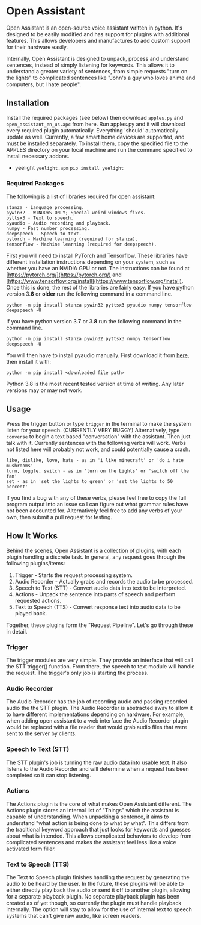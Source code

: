 # Open Assistant
Open Assistant is an open-source voice assistant written in python. It's designed to be easily modified and has support for plugins with additional features. This allows developers and manufactures to add custom support for their hardware easily.

Internally, Open Assistant is designed to unpack, process and understand sentences, instead of simply listening for keywords. This allows it to understand a greater variety of sentences, from simple requests "turn on the lights" to complicated sentences like "John's a guy who loves anime and computers, but I hate people".

## Installation
Install the required packages (see below) then download `apples.py` and `open_assistant_en_us.apc` from here. Run apples.py and it will download every required plugin automatically. Everything 'should' automatically update as well. Currently, a few smart home devices are supported, and must be installed separately. To install them, copy the specified file to the APPLES directory on your local machine and run the command specified to install necessary addons.
* yeelight `yeelight.apm` `pip install yeelight`


### Required Packages
The following is a list of libraries required for open assistant:
```
stanza - Language processing.
pywin32 - WINDOWS ONLY; Special weird windows fixes.
pyttsx3 - Text to speech.
pyaudio - Audio recording and playback.
numpy - Fast number processing.
deepspeech - Speech to text.
pytorch - Machine learning (required for stanza).
tensorflow - Machine learning (required for deepspeech).
```
First you will need to install PyTorch and Tensorflow. These libraries have different installation instructions depending on your system, such as whether you have an NVIDIA GPU or not. The instructions can be found at [https://pytorch.org/](https://pytorch.org/) and [https://www.tensorflow.org/install](https://www.tensorflow.org/install). Once this is done, the rest of the libraries are fairly easy.
If you have python version 3.__6__ or __older__ run the following command in a command line.
```
python -m pip install stanza pywin32 pyttsx3 pyaudio numpy tensorflow deepspeech -U
```
If you have python version 3.__7__ or 3.__8__ run the following command in the command line.
```
python -m pip install stanza pywin32 pyttsx3 numpy tensorflow deepspeech -U
```
You will then have to install pyaudio manually. First download it from [here](https://www.lfd.uci.edu/~gohlke/pythonlibs/#pyaudio), then install it with:
```
python -m pip install <downloaded file path>
```
Python 3.8 is the most recent tested version at time of writing. Any later versions may or may not work.

## Usage
Press the trigger button or type `trigger` in the terminal to make the system listen for your speech. (CURRENTLY VERY BUGGY)
Alternatively, type `converse` to begin a text based "conversation" with the assistant.
Then just talk with it. Currently sentences with the following verbs will work. Verbs not listed here will probably not work, and could potentially cause a crash.
```
like, dislike, love, hate - as in 'i like minecraft' or 'do i hate mushrooms'
turn, toggle, switch - as in 'turn on the Lights' or 'switch off the fan'
set - as in 'set the lights to green' or 'set the lights to 50 percent'
```
If you find a bug with any of these verbs, please feel free to copy the full program output into an issue so I can figure out what grammar rules have not been accounted for. Alternatively feel free to add any verbs of your own, then submit a pull request for testing.

## How It Works
Behind the scenes, Open Assistant is a collection of plugins, with each plugin handling a discrete task. In general, any request goes through the following plugins/items:
1. Trigger - Starts the request processing system.
2. Audio Recorder - Actually grabs and records the audio to be processed.
3. Speech to Text (STT) - Convert audio data into text to be interpreted.
4. Actions - Unpack the sentence into parts of speech and perform requested actions.
5. Text to Speech (TTS) - Convert response text into audio data to be played back.

Together, these plugins form the "Request Pipeline".
Let's go through these in detail.

### Trigger
The trigger modules are very simple. They provide an interface that will call the STT trigger() function. From there, the speech to text module will handle the request. The trigger's only job is starting the process.

### Audio Recorder
The Audio Recorder has the job of recording audio and passing recorded audio the the STT plugin. The Audio Recorder is abstracted away to allow it to have different implementations depending on hardware. For example, when adding open assistant to a web interface the Audio Recorder plugin would be replaced with a file reader that would grab audio files that were sent to the server by clients.

### Speech to Text (STT)
The STT plugin's job is turning the raw audio data into usable text. It also listens to the Audio Recorder and will determine when a request has been completed so it can stop listening.

### Actions
The Actions plugin is the core of what makes Open Assistant different. The Actions plugin stores an internal list of "Things" which the assistant is capable of understanding. When unpacking a sentence, it aims to understand "what action is being done to what by what". This differs from the traditional keyword approach that just looks for keywords and guesses about what is intended. This allows complicated behaviors to develop from complicated sentences and makes the assistant feel less like a voice activated form filler.

### Text to Speech (TTS)
The Text to Speech plugin finishes handling the request by generating the audio to be heard by the user. In the future, these plugins will be able to either directly play back the audio or send it off to another plugin, allowing for a separate playback plugin. No separate playback plugin has been created as of yet though, so currently the plugin must handle playback internally. The option will stay to allow for the use of internal text to speech systems that can't give raw audio, like screen readers.